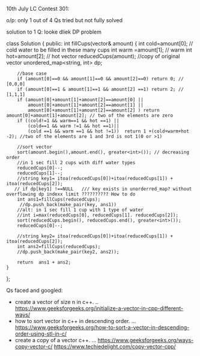 10th July LC Contest 301:

o/p: only 1 out of 4 Qs tried but not fully solved


solution to 1 Q: looke dliek DP problem

class Solution {
public:
    int fillCups(vector<int>& amount) {
        int cold=amount[0]; // cold water to be filled in these many cups
        int warm =amount[1]; // warm 
        int hot=amount[2]; // hot
        vector<int> reducedCups(amount);  //copy of original vector
        unordered_map<string, int> dp;
        
        //base case
        if (amount[0]==0 && amount[1]==0 && amount[2]==0) return 0; // [0,0,0]
        if (amount[0]==1 & amount[1]==1 && amount[2] ==1) return 2; // [1,1,1]
        if (amount[0]+amount[1]+amount[2]==amount[0] || 
            amount[0]+amount[1]+amount[2]==amount[1] || 
            amount[0]+amount[1]+amount[2]==amount[2] ) return amount[0]+amount[1]+amount[2]; // two of the elements are zero
        if ((cold!=1 && warm==1 && hot ==1) || 
            (cold==1 && warm !=1 && hot ==1)|| 
            (cold ==1 && warm ==1 && hot !=1))  return 1 +(cold+warm+hot -2); //two of the elements are 1 and 3rd is not 1(0 or >1)
        
        //sort vector
        sort(amount.begin(),amount.end(), greater<int>()); // decreasing order
        //in 1 sec fill 2 cups with diff water types
        reducedCups[0]--;
        reducedCups[1]--;
        //string key1= itoa(reducedCups[0])+itoa(reducedCups[1]) + itoa(reducedCups[2]);
       // if dp[key1] !==NULL   /// key exists in unorderred_map? without overflowing dp indexx limit ?????????? How to do
        int ans1=fillCups(reducedCups);
         //dp.push_back(make_pair(key, ans1))
        //alt: in 1 sec fill 1 cup with 1 type of water
        //int i=max(reducedCups[0], reducedCups[1]. reducedCups[2]);
        sort(reducedCups.begin(), reducedCups.end(), greater<int>());
        reducedCups[0]--;
        
        //string key2= itoa(reducedCups[0])+itoa(reducedCups[1]) + itoa(reducedCups[2]);
        int ans2=fillCups(reducedCups);
        //dp.push_back(make_pair(key2, ans2));
        
        return  ans1 + ans2;
    }
};


Qs faced and googled: 
-  create a vector of size n in c++.  .. https://www.geeksforgeeks.org/initialize-a-vector-in-cpp-different-ways/
-  how to sort vector in c++ in descending order. ... https://www.geeksforgeeks.org/how-to-sort-a-vector-in-descending-order-using-stl-in-c/
-  create a copy of a vector c++. ... https://www.geeksforgeeks.org/ways-copy-vector-c/      https://www.techiedelight.com/copy-vector-cpp/
